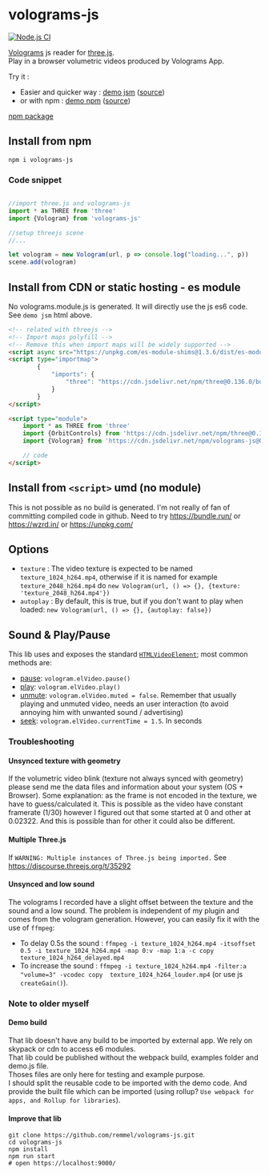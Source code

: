 # volograms-js

[![Node.js CI](https://github.com/remmel/volograms-js/actions/workflows/node.js.yml/badge.svg)](https://github.com/remmel/volograms-js/actions/workflows/node.js.yml)

[Volograms](https://www.volograms.com/) js reader for [three.js](https://threejs.org/).  
Play in a browser volumetric videos produced by Volograms App.

Try it :
- Easier and quicker way : [demo jsm](https://remmel.github.io/volograms-js/index-jsm.html) ([source](https://github.com/remmel/volograms-js/blob/main/dist/index-jsm.html))
- or with npm : [demo npm](https://remmel.github.io/volograms-js) ([source](https://github.com/remmel/volograms-js/blob/main/src/demo.js))

[npm package](https://www.npmjs.com/package/volograms-js)

## Install from npm

`npm i volograms-js`

### Code snippet
```javascript

//import three.js and volograms-js
import * as THREE from 'three'
import {Vologram} from 'volograms-js'

//setup threejs scene
//...

let vologram = new Vologram(url, p => console.log("loading...", p))
scene.add(vologram)

```

## Install from CDN or static hosting - es module

No volograms.module.js is generated. It will directly use the js es6 code. See `demo jsm` html above.
```html
<!-- related with threejs -->
<!-- Import maps polyfill -->
<!-- Remove this when import maps will be widely supported -->
<script async src="https://unpkg.com/es-module-shims@1.3.6/dist/es-module-shims.js"></script>
<script type="importmap">
        {
            "imports": {
                "three": "https://cdn.jsdelivr.net/npm/three@0.136.0/build/three.module.js"
            }
        }
</script>

<script type="module">
    import * as THREE from 'three'
    import {OrbitControls} from 'https://cdn.jsdelivr.net/npm/three@0.136.0/examples/jsm/controls/OrbitControls.js'
    import {Vologram} from 'https://cdn.jsdelivr.net/npm/volograms-js@0.1.13/src/Vologram.js'

    // code
</script>
```

## Install from `<script>` umd (no module)
This is not possible as no build is generated. I'm not really of fan of committing compiled code in github.
Need to try https://bundle.run/ or https://wzrd.in/ or https://unpkg.com/

## Options

- `texture` : The video texture is expected to be named `texture_1024_h264.mp4`, otherwise if it is named for example `texture_2048_h264.mp4` do `new Vologram(url, () => {}, {texture: 'texture_2048_h264.mp4'})`
- `autoplay` : By default, this is true, but if you don't want to play when loaded: `new Vologram(url, () => {}, {autoplay: false})` 

## Sound & Play/Pause

This lib uses and exposes the standard [`HTMLVideoElement`](https://developer.mozilla.org/en-US/docs/Web/API/HTMLMediaElement);  most common methods are:
- [pause](https://developer.mozilla.org/en-US/docs/Web/API/HTMLMediaElement/pause): `vologram.elVideo.pause()`
- [play](https://developer.mozilla.org/en-US/docs/Web/API/HTMLMediaElement/play): `vologram.elVideo.play()`
- [unmute](https://developer.mozilla.org/en-US/docs/Web/API/HTMLMediaElement/muted): `vologram.elVideo.muted = false`. Remember that usually playing and unmuted video, needs an user interaction (to avoid annoying him with unwanted sound / advertising)
- [seek](https://developer.mozilla.org/en-US/docs/Web/API/HTMLMediaElement/currentTime): `vologram.elVideo.currentTime = 1.5`. In seconds

### Troubleshooting

#### Unsynced texture with geometry
If the volumetric video blink (texture not always synced with geometry) please send me the data files and information about your system (OS + Browser).
Some explanation: as the frame is not encoded in the texture, we have to guess/calculated it.
This is possible as the video have constant framerate (1/30) however I figured out that some started at 0 and other at 0.02322.
And this is possible than for other it could also be different.

#### Multiple Three.js
If `WARNING: Multiple instances of Three.js being imported.` See https://discourse.threejs.org/t/35292

#### Unsynced and low sound
The volograms I recorded have a slight offset between the texture and the sound and a low sound.
The problem is independent of my plugin and comes from the vologram generation.
However, you can easily fix it with the use of `ffmpeg`:
- To delay 0.5s the sound : `ffmpeg -i texture_1024_h264.mp4 -itsoffset 0.5 -i texture_1024_h264.mp4 -map 0:v -map 1:a -c copy texture_1024_h264_delayed.mp4`  
- To increase   the sound : `ffmpeg -i texture_1024_h264.mp4 -filter:a "volume=3" -vcodec copy  texture_1024_h264_louder.mp4` (or use js `createGain()`).  

### Note to older myself

#### Demo build
That lib doesn't have any build to be imported by external app. We rely on skypack or cdn to access e6 modules.  
That lib could be published without the webpack build, examples folder and demo.js file.  
Thoses files are only here for testing and example purpose.  
I should split the reusable code to be imported with the demo code. And provide the built file which can be imported (using rollup? `Use webpack for apps, and Rollup for libraries`).   

#### Improve that lib
```shell
git clone https://github.com/remmel/volograms-js.git
cd volograms-js
npm install
npm run start
# open https://localhost:9000/
```